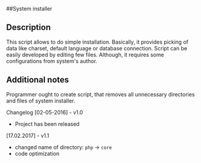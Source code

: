 ##System installer

## Description
This script allows to do simple installation. Basically, it provides picking of data like charset, default language or database connection.
Script can be easily developed by editing few files. Although, it requires some configurations from system's author. 

## Additional notes
Programmer ought to create script, that removes all unnecessary directories and files of system installer.

Changelog
[02-05-2016] - v1.0
+ Project has been released

[17.02.2017] - v1.1
- changed name of directory: `php` -> `core`
- code optimization 